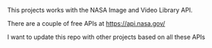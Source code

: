 This projects works with the NASA Image and Video Library API.

There are a couple of free APIs at
https://api.nasa.gov/

I want to update this repo with other projects based on all these APIs
